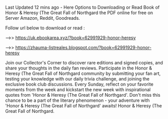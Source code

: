 Last Updated 12 mins ago - Here Options to Downloading or Read Book of Honor & Heresy (The Great Fall of Northgard the PDF online for free on Server Amazon, Reddit, Goodreads.
 
Follow url below to download or read :
 
-->> https://uk.ebookarea.xyz/?book=62991929-honor-heresy
 
-->> https://zhauma-listreales.blogspot.com/?book=62991929-honor-heresy
 
Join our Collector's Corner to discover rare editions and signed copies, and share your thoughts in the daily fan reviews.
Participate in the Honor & Heresy (The Great Fall of Northgard community by submitting your fan art, testing your knowledge with our daily trivia challenge, and joining the exclusive book club discussions.
Every Sunday, reflect on your favorite moments from the week and kickstart the new week with inspirational quotes from 'Honor & Heresy (The Great Fall of Northgard'. Don't miss this chance to be a part of the literary phenomenon - your adventure with 'Honor & Heresy (The Great Fall of Northgard' awaits! Honor & Heresy (The Great Fall of Northgard.
